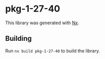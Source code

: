 # pkg-1-27-40

This library was generated with [Nx](https://nx.dev).

## Building

Run `nx build pkg-1-27-40` to build the library.
